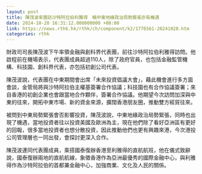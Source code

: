 ```yaml
---
layout: post
title: 陳茂波率團訪沙特阿拉伯利雅得　稱中東地緣政治局勢緊張亦有機遇
date: 2024-10-28 16:31:12.000000000 +08:00
link: https://news.rthk.hk/rthk/ch/component/k2/1776561-20241028.htm
categories: rthk
---
```


財政司司長陳茂波下午率領金融與創科界代表團，前往沙特阿拉伯利雅得訪問。他啟程前在機場表示，代表團成員超過110人，除了政府官員，也包括金融監管機構、科技園、創科界代表，亦包括初創公司代表。

陳茂波說，代表團在中東期間會出席「未來投資倡議大會」，藉此機會進行多方面會談，金管局將與沙特阿拉伯主權基簽署合作協議；科技園也有合作協議簽署；來自香港的初創企業也會跟當地合作顆伴，簽署合作協議。他期望今次訪問加深與中東的往來，開拓中東市場、新的資金來源，擴闊香港朋友圈，推動雙方經貿往來。

被問到中東局勢緊張會否影響投資，陳茂波說，中東地緣政治局勢緊張，同時也出現了機遇，當地投資者往以投資美國及歐洲為主，現在他們除了看好亞洲區有更好的回報，很多當地投資者也想分散投資，因此推動他們也更有興趣來港，今次港投公司管理層也一同出發，會探討更深入合作。

陳茂波連同代表團成員，乘搭國泰復辦香港至利雅得的直航航班，他在儀式致辭說，國泰復辦兩地的直航航線，象徵香港作為亞洲最優秀的國際金融中心，與利雅得作為沙特阿拉伯的首都兼金融中心，加強商業、文化及人民的關係。
